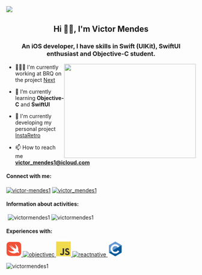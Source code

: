 <img src="https://user-images.githubusercontent.com/44198473/210012690-eb0b4e01-956e-481b-9187-b174f43e5141.png"/>

<h2 align="center">Hi 👋🏽, I'm Victor Mendes</h2>
<h3 align="center">An iOS developer, I have skills in Swift (UIKit), SwiftUI enthusiast and Objective-C student.</h3>
<img align="right" src="https://user-images.githubusercontent.com/44198473/210014515-3511d1aa-eaa7-4152-8f61-fff30864e7c9.gif" width="350" height="250"/>

- 👨🏽‍💻 I'm currently working at BRQ on the project [Next](https://apps.apple.com/br/app/banco-next-conta-e-cartão/id1133682678)

- 🌱 I’m currently learning **Objective-C** and **SwiftUI**

- 📲 I'm currently developing my personal project [InstaRetro](https://github.com/victormendes1/InstaRetro)

- 📫 How to reach me **victor_mendes1@icloud.com**

<h4 align="left">Connect with me:</h4>
<p align="left">
<a href="https://linkedin.com/in/victor-mendes1" target="blank"><img align="center" src="https://raw.githubusercontent.com/rahuldkjain/github-profile-readme-generator/master/src/images/icons/Social/linked-in-alt.svg" alt="victor-mendes1" height="30" width="40" /></a>
<a href="https://instagram.com/victor_mendes1" target="blank"><img align="center" src="https://raw.githubusercontent.com/rahuldkjain/github-profile-readme-generator/master/src/images/icons/Social/instagram.svg" alt="victor_mendes1" height="30" width="40" /></a>
</p>

<h4 align="left">Information about activities:</h4>
<p>&nbsp;<img src="https://github-readme-stats-sigma-five.vercel.app/api?username=victormendes1&show_icons=true&theme=dark&locale=en" alt="victormendes1" width="400" />
<img src="https://github-readme-streak-stats.herokuapp.com/?user=victormendes1&theme=dark" alt="victormendes1"  width="400"/> </p>


<h4 align="left">Experiences with:</h4>
<p align="left">
<a href="https://developer.apple.com/swift/" target="_blank" rel="noreferrer"> 
<img src="https://raw.githubusercontent.com/devicons/devicon/master/icons/swift/swift-original.svg" alt="swift" width="40" height="40"/>

<a href="https://developer.apple.com/library/archive/documentation/Cocoa/Conceptual/ProgrammingWithObjectiveC/Introduction/Introduction.html" target="_blank" rel="noreferrer"> 
<img src="https://www.vectorlogo.zone/logos/apple_objectivec/apple_objectivec-icon.svg" alt="objectivec" width="40" height="40"/> 
 
<a href="https://developer.mozilla.org/en-US/docs/Web/JavaScript" target="_blank" rel="noreferrer"> 
<img src="https://raw.githubusercontent.com/devicons/devicon/master/icons/javascript/javascript-original.svg" alt="javascript" width="40" height="40"/> 

<a href="https://reactnative.dev/" target="_blank" rel="noreferrer"> 
<img src="https://reactnative.dev/img/header_logo.svg" alt="reactnative" width="40" height="40"/> 

<a href="https://www.cprogramming.com/" target="_blank" rel="noreferrer">
<img src="https://raw.githubusercontent.com/devicons/devicon/master/icons/c/c-original.svg" alt="c" width="40" height="40"/> 
</a> </p>

 <img src="https://github-readme-stats-sigma-five.vercel.app/api/top-langs?username=victormendes1&show_icons=true&theme=dark&locale=en&layout=compact" alt="victormendes1" />
</p>
<p>
